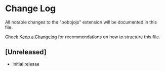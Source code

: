 # Change Log

All notable changes to the "bobojojo" extension will be documented in this file.

Check [Keep a Changelog](http://keepachangelog.com/) for recommendations on how to structure this file.

## [Unreleased]

- Initial release
